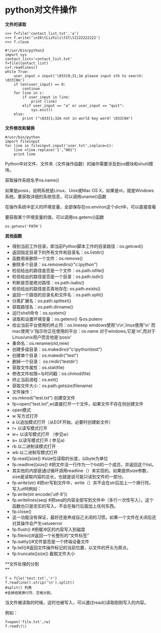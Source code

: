 # python对文件操作

**文件的读取**

```
>>> f=file('contact_list.txt','a')
>>> f.write('\n26\tLizhili\tIt\t2222222222')
>>> f.close
```

```
#!/usr/bin/python3
import sys
contact_list='contact_list.txt'
f=file(contact_list)
c=f.readlines()
while True:
    user_input = input('\033[0;31;1m please input sth to search: \033[0m')
    if len(user_input) == 0:
        continue
    for line in c:
        if user_input in line:
            print (line)
        elif user_input == "a" or user_input == "quit":
            sys.exit()
    else:
        print ("\033[1;32m not in world key word! \033[0m")
```

**文件修改和替换**

```
#/usr/bin/python
import fileinput
for line in fileinput.input('user.txt',inplace=1):
    line =line.replace('1',"001")
    print line
```

Python中对文件、文件夹（文件操作函数）的操作需要涉及到os模块和shutil模块。

获取操作系统名字os.name\(\)

如果是posix，说明系统是Linux、Unix或Mac OS X，如果是nt，就是Windows系统。要获取详细的系统信息，可以调用uname\(\)函数

在操作系统中定义的环境变量，全部保存在os.environ这个dict中，可以直接查看

要获取某个环境变量的值，可以调用os.getenv\(\)函数

```
os.getenv('PATH')
```

**其他函数**

* 得到当前工作目录，即当前Python脚本工作的目录路径：os.getcwd\(\)
* 返回指定目录下的所有文件和目录名：os.listdir\(\)
* 函数用来删除一个文件：os.remove\(\)
* 删除多个目录：os.removedirs\(r"c:\python"\)
* 检验给出的路径是否是一个文件：os.path.isfile\(\)
* 检验给出的路径是否是一个目录：os.path.isdir\(\)
* 判断是否是绝对路径：os.path.isabs\(\)
* 检验给出的路径是否真地存在: os.path.exists\(\)
* 返回一个路径的目录名和文件名：os.path.split\(\)
* 分离扩展名：os.path.splitext\(\)
* 获取路径名：os.path.dirname\(\)
* 运行shell命令：os.system\(\)
* 读取和设置环境变量：os.getenv\(\) 与os.putenv
* 给出当前平台使用的终止符：os.linesep windows使用'\r\n',linux使用'\n' 而mac使用'\r'指示你正在使用的平台：os.name 对于windows,它是'nt',而对于Linux/unix用户而言他是'posix'
* 重命名：os.rename\(old,new\)
* 创建多级目录：os.makedirs\(r"c:\python\test"\)
* 创建单个目录：os.makedir\("test"\)
* 删掉一个目录： os.rmdir\('testdir'\)
* 获取文件属性：os.stat\(file\)
* 修改文件权限=与时间戳：os.chmod\(file\)
* 终止当前进程：os.exit\(\)
* 获取文件大小：os.path.getsize\(filename\)
* 文件操作：
* os.mknod\("test.txt"\) 创建空文件
* fp=open\("test.txt",w\)直接打开一个文件，如果文件不存在则创建文件
* open模式
* w 写方式打开
* a 以追加模式打开（从EOF开始，必要时创建新文件）
* r+ 以读写模式打开
* w+ 以读写模式打开 （参见w）
* a+ 以读写模式打开 \( 参见a\)
* rb 以二进制读模式打开
* wb 以二进制写模式打开
* fp.read\(\[size\]\) \#size位读取的长度，以byte为单位
* fp.readline\(\[size\]\) \#把文件没一行作为一个list的一个成员，并返回这个list。
* 其实他的内部是通过循环调用readline（）来实现的。如果提供size参数，size是读取内容的总长，也就是说可能只读到文件的一部分。
* fp.write\(str\) \#把str写到文件中，write（）并不会在str后加上一个换行符。写入utf8例如：
* fp.write\(str.encode\('utf-8'\)\)
* fp.writelines\(seq\) \#把seq的内容全部写到文件中（多行一次性写入）。这个函数也只是忠实的写入，不会在每行后面加上任何东西。
* fp.close\(\)
* 这一功能没有保证，最好还是养成自己关闭的习惯。如果一个文件在关闭后还对其操作会产生valueerror
* fp.flush\(\) \#把缓冲区的内容写入到磁盘
* fp.fileno\(\)\#返回一个长整形的“文件标签”
* fp.isatty\(\)\#文件是否是一个终端设备文件
* fp.tell\(\)\#返回文件操作标记的当前位置，以文件的开头为原点。
* fp.truncate\(\[size\]\) 截取文件大小

**文件处理的分割  
**

```
f = file('test.txt','r')
f.readline().strip('\n').split()
#split() 列表
#去掉结尾换行符、空格分割。
```

当文件被读取的时候，这时也被写入，可以通过read\(\)读取刚刚写入的内容。

例如：

```
f=open('file.txt',rw)
f.read\(\)
```



